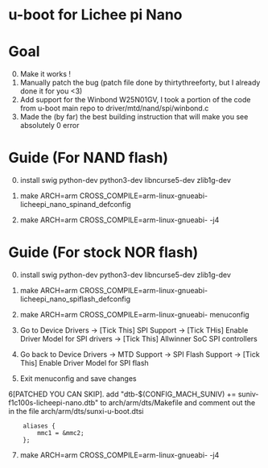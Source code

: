 # u-boot for Lichee pi Nano 

Goal
=
0. Make it works !
1. Manually patch the bug (patch file done by thirtythreeforty, but I already done it for you <3)
2. Add support for the Winbond W25N01GV, I took a portion of the code from u-boot main repo to driver/mtd/nand/spi/winbond.c
3. Made the (by far) the best building instruction that will make you see absolutely 0 error

Guide (For NAND flash)
=

0. install swig python-dev python3-dev libncurse5-dev zlib1g-dev

1. make ARCH=arm CROSS_COMPILE=arm-linux-gnueabi- licheepi_nano_spinand_defconfig

2. make ARCH=arm CROSS_COMPILE=arm-linux-gnueabi- -j4

Guide (For stock NOR flash)
=
0. install swig python-dev python3-dev libncurse5-dev zlib1g-dev

1. make ARCH=arm CROSS_COMPILE=arm-linux-gnueabi- licheepi_nano_spiflash_defconfig

2. make ARCH=arm CROSS_COMPILE=arm-linux-gnueabi- menuconfig

3. Go to Device Drivers -> [Tick This] SPI Support -> [Tick THis] Enable Driver Model for SPI drivers
    -> [Tick This] Allwinner SoC SPI controllers
    
4. Go back to Device Drivers -> MTD Support -> SPI Flash Support -> [Tick This] Enable Driver Model for SPI flash

5. Exit menuconfig and save changes

6[PATCHED YOU CAN SKIP]. add "dtb-$(CONFIG_MACH_SUNIV) += suniv-f1c100s-licheepi-nano.dtb" to arch/arm/dts/Makefile
   and comment out the in the file arch/arm/dts/sunxi-u-boot.dtsi
```
 	aliases {
 		mmc1 = &mmc2;
 	};
```

7. make ARCH=arm CROSS_COMPILE=arm-linux-gnueabi- -j4

